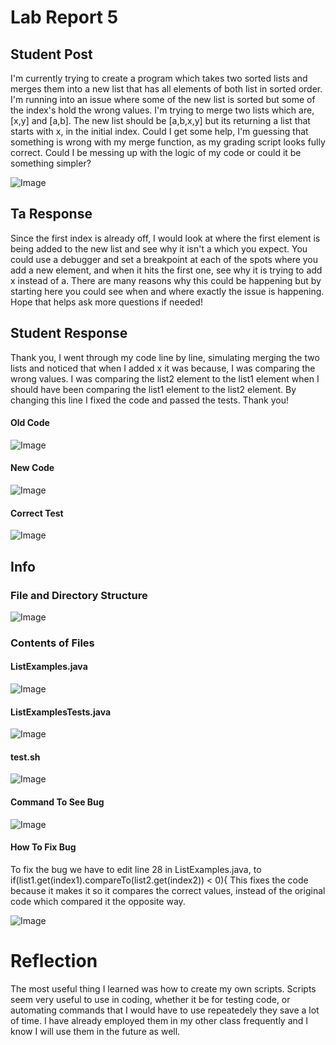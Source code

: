 # Lab Report 5

## Student Post

I'm currently trying to create a program which takes two sorted lists and merges them into
a new list that has all elements of both list in sorted order. I'm running into an issue where
some of the new list is sorted but some of the index's hold the wrong values. I'm trying
to merge two lists which are, [x,y] and [a,b]. The new list should be [a,b,x,y] but its returning a list
that starts with x, in the initial index. Could I get some help, I'm guessing that something
is wrong with my merge function, as my grading script looks fully correct. Could I be messing up with
the logic of my code or could it be something simpler?

![Image](bugTest.png)

## Ta Response

Since the first index is already off, I would look at where the first element is being added to the new list
and see why it isn't a which you expect. You could use a debugger and set a breakpoint at each of the spots
where you add a new element, and when it hits the first one, see why it is trying to add x instead of a. There are
many reasons why this could be happening but by starting here you could see when and where exactly the issue is
happening. Hope that helps ask more questions if needed!

## Student Response

Thank you, I went through my code line by line, simulating merging the two lists and noticed that when I added
x it was because, I was comparing the wrong values. I was comparing the list2 element to the list1 element when
I should have been comparing the list1 element to the list2 element. By changing this line I fixed the code and passed
the tests. Thank you!

#### Old Code

![Image](oldCode.png)

#### New Code

![Image](newCode.png)

#### Correct Test

![Image](CorrectTest.png)


## Info

### File and Directory Structure

![Image](FileandDirectory.png)

### Contents of Files

#### ListExamples.java

![Image](Merge.png)

#### ListExamplesTests.java

![Image](Merge.png)

#### test.sh

![Image](testsh.png)

#### Command To See Bug

![Image](Test.png)

#### How To Fix Bug

To fix the bug we have to edit line 28 in ListExamples.java, to if(list1.get(index1).compareTo(list2.get(index2)) < 0){
This fixes the code because it makes it so it compares the correct values, instead of the original code which compared it the opposite
way.

![Image](FixedBug.png)

# Reflection

The most useful thing I learned was how to create my own scripts. Scripts seem very useful to use in coding, whether it be for testing
code, or automating commands that I would have to use repeatedely they save a lot of time. I have already employed them in my other class
frequently and I know I will use them in the future as well. 

